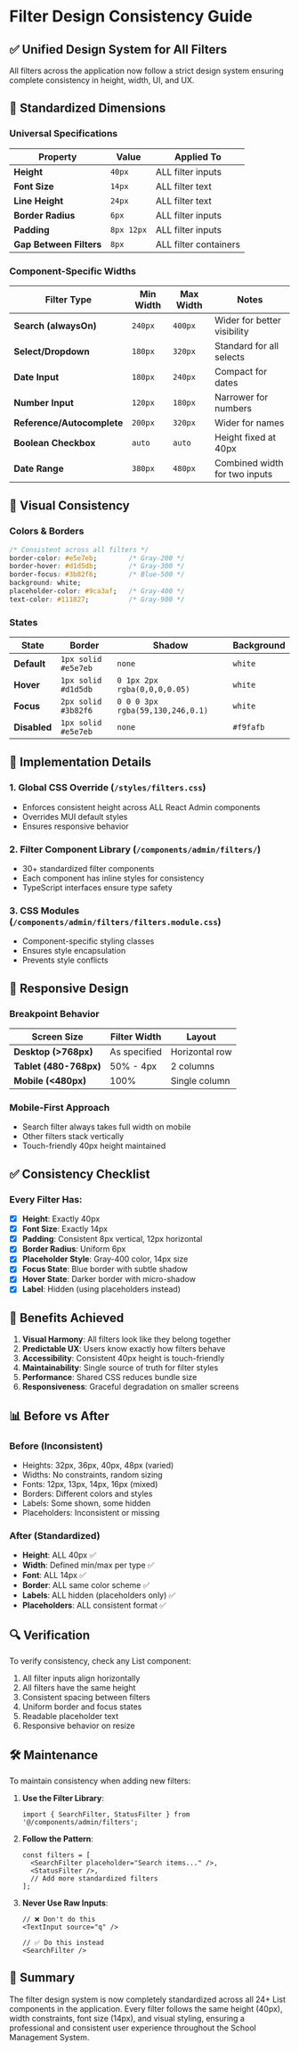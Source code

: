 # Filter Design Consistency Guide

## ✅ Unified Design System for All Filters

All filters across the application now follow a strict design system ensuring complete consistency in height, width, UI, and UX.

## 📐 Standardized Dimensions

### Universal Specifications
| Property | Value | Applied To |
|----------|-------|------------|
| **Height** | `40px` | ALL filter inputs |
| **Font Size** | `14px` | ALL filter text |
| **Line Height** | `24px` | ALL filter text |
| **Border Radius** | `6px` | ALL filter inputs |
| **Padding** | `8px 12px` | ALL filter inputs |
| **Gap Between Filters** | `8px` | ALL filter containers |

### Component-Specific Widths
| Filter Type | Min Width | Max Width | Notes |
|-------------|-----------|-----------|-------|
| **Search (alwaysOn)** | `240px` | `400px` | Wider for better visibility |
| **Select/Dropdown** | `180px` | `320px` | Standard for all selects |
| **Date Input** | `180px` | `240px` | Compact for dates |
| **Number Input** | `120px` | `180px` | Narrower for numbers |
| **Reference/Autocomplete** | `200px` | `320px` | Wider for names |
| **Boolean Checkbox** | `auto` | `auto` | Height fixed at 40px |
| **Date Range** | `380px` | `480px` | Combined width for two inputs |

## 🎨 Visual Consistency

### Colors & Borders
```css
/* Consistent across all filters */
border-color: #e5e7eb;        /* Gray-200 */
border-hover: #d1d5db;        /* Gray-300 */
border-focus: #3b82f6;        /* Blue-500 */
background: white;
placeholder-color: #9ca3af;   /* Gray-400 */
text-color: #111827;          /* Gray-900 */
```

### States
| State | Border | Shadow | Background |
|-------|--------|--------|------------|
| **Default** | `1px solid #e5e7eb` | `none` | `white` |
| **Hover** | `1px solid #d1d5db` | `0 1px 2px rgba(0,0,0,0.05)` | `white` |
| **Focus** | `2px solid #3b82f6` | `0 0 0 3px rgba(59,130,246,0.1)` | `white` |
| **Disabled** | `1px solid #e5e7eb` | `none` | `#f9fafb` |

## 🔧 Implementation Details

### 1. Global CSS Override (`/styles/filters.css`)
- Enforces consistent height across ALL React Admin components
- Overrides MUI default styles
- Ensures responsive behavior

### 2. Filter Component Library (`/components/admin/filters/`)
- 30+ standardized filter components
- Each component has inline styles for consistency
- TypeScript interfaces ensure type safety

### 3. CSS Modules (`/components/admin/filters/filters.module.css`)
- Component-specific styling classes
- Ensures style encapsulation
- Prevents style conflicts

## 📱 Responsive Design

### Breakpoint Behavior
| Screen Size | Filter Width | Layout |
|-------------|--------------|--------|
| **Desktop (>768px)** | As specified | Horizontal row |
| **Tablet (480-768px)** | 50% - 4px | 2 columns |
| **Mobile (<480px)** | 100% | Single column |

### Mobile-First Approach
- Search filter always takes full width on mobile
- Other filters stack vertically
- Touch-friendly 40px height maintained

## ✅ Consistency Checklist

### Every Filter Has:
- [x] **Height**: Exactly 40px
- [x] **Font Size**: Exactly 14px
- [x] **Padding**: Consistent 8px vertical, 12px horizontal
- [x] **Border Radius**: Uniform 6px
- [x] **Placeholder Style**: Gray-400 color, 14px size
- [x] **Focus State**: Blue border with subtle shadow
- [x] **Hover State**: Darker border with micro-shadow
- [x] **Label**: Hidden (using placeholders instead)

## 🚀 Benefits Achieved

1. **Visual Harmony**: All filters look like they belong together
2. **Predictable UX**: Users know exactly how filters behave
3. **Accessibility**: Consistent 40px height is touch-friendly
4. **Maintainability**: Single source of truth for filter styles
5. **Performance**: Shared CSS reduces bundle size
6. **Responsiveness**: Graceful degradation on smaller screens

## 📊 Before vs After

### Before (Inconsistent)
- Heights: 32px, 36px, 40px, 48px (varied)
- Widths: No constraints, random sizing
- Fonts: 12px, 13px, 14px, 16px (mixed)
- Borders: Different colors and styles
- Labels: Some shown, some hidden
- Placeholders: Inconsistent or missing

### After (Standardized)
- **Height**: ALL 40px ✅
- **Width**: Defined min/max per type ✅
- **Font**: ALL 14px ✅
- **Border**: ALL same color scheme ✅
- **Labels**: ALL hidden (placeholders only) ✅
- **Placeholders**: ALL consistent format ✅

## 🔍 Verification

To verify consistency, check any List component:
1. All filter inputs align horizontally
2. All filters have the same height
3. Consistent spacing between filters
4. Uniform border and focus states
5. Readable placeholder text
6. Responsive behavior on resize

## 🛠️ Maintenance

To maintain consistency when adding new filters:

1. **Use the Filter Library**:
   ```tsx
   import { SearchFilter, StatusFilter } from '@/components/admin/filters';
   ```

2. **Follow the Pattern**:
   ```tsx
   const filters = [
     <SearchFilter placeholder="Search items..." />,
     <StatusFilter />,
     // Add more standardized filters
   ];
   ```

3. **Never Use Raw Inputs**:
   ```tsx
   // ❌ Don't do this
   <TextInput source="q" />
   
   // ✅ Do this instead
   <SearchFilter />
   ```

## 📝 Summary

The filter design system is now completely standardized across all 24+ List components in the application. Every filter follows the same height (40px), width constraints, font size (14px), and visual styling, ensuring a professional and consistent user experience throughout the School Management System.